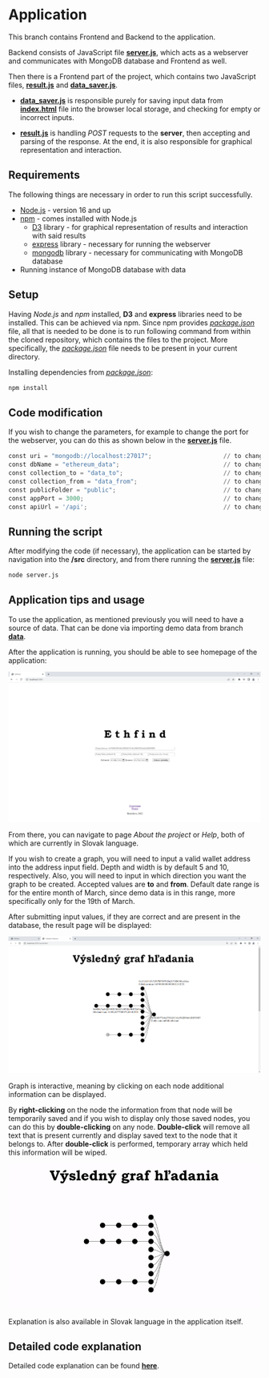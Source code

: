 # Application

This branch contains Frontend and Backend to the application. 

Backend consists of JavaScript file [**server.js**](https://github.com/slavejko/sledovanie_transakcii_v_ethereum_blockchaine/blob/server/src/server.js), which acts as a webserver and communicates with MongoDB database and Frontend as well. 

Then there is a Frontend part of the project, which contains two JavaScript files, [**result.js**](https://github.com/slavejko/sledovanie_transakcii_v_ethereum_blockchaine/blob/server/src/public/result.js) and [**data_saver.js**](https://github.com/slavejko/sledovanie_transakcii_v_ethereum_blockchaine/blob/server/src/public/js/data_saver.js). 

- [**data_saver.js**](https://github.com/slavejko/sledovanie_transakcii_v_ethereum_blockchaine/blob/server/src/public/js/data_saver.js) is responsible purely for saving input data from [**index.html**](https://github.com/slavejko/sledovanie_transakcii_v_ethereum_blockchaine/blob/server/src/public/index.html) file into the browser local storage, and checking for empty or incorrect inputs.

- [**result.js**](https://github.com/slavejko/sledovanie_transakcii_v_ethereum_blockchaine/blob/server/src/public/result.js) is handling *POST* requests to the **server**, then accepting and parsing of the response. At the end, it is also responsible for graphical representation and interaction. 


## Requirements

The following things are necessary in order to run this script successfully.

- [Node.js](https://nodejs.org/en/) - version 16 and up
- [npm](https://www.npmjs.com/) - comes installed with Node.js
  - [D3](https://www.npmjs.com/package/d3) library - for graphical representation of results and interaction with said results
  - [express](https://expressjs.com/en/starter/installing.html) library - necessary for running the webserver
  - [mongodb](https://www.npmjs.com/package/mongodb) library - necessary for communicating with MongoDB database
- Running instance of MongoDB database with data

## Setup

Having *Node.js* and *npm* installed, **D3** and **express** libraries need to be installed. This can be achieved via npm. Since npm provides [*package.json*](https://github.com/slavejko/sledovanie_transakcii_v_ethereum_blockchaine/blob/server/src/package.json) file, all that is needed to be done is to run following command from within the cloned repository, which contains the files to the project. More specifically, the [*package.json*](https://github.com/slavejko/sledovanie_transakcii_v_ethereum_blockchaine/blob/server/src/package.json) file needs to be present in your current directory.

Installing dependencies from [*package.json*](https://github.com/slavejko/sledovanie_transakcii_v_ethereum_blockchaine/blob/server/src/package.json):

```bash
npm install
```

## Code modification

If you wish to change the parameters, for example to change the port for the webserver, you can do this as shown below in the [**server.js**](https://github.com/slavejko/sledovanie_transakcii_v_ethereum_blockchaine/blob/server/src/server.js) file.

```python
const uri = "mongodb://localhost:27017";                    // to change the address and port of the database
const dbName = "ethereum_data";                             // to change the name of the database       
const collection_to = "data_to";                            // to change collection name for direction "TO" (incoming)
const collection_from = "data_from";                        // to change collection name for direction "FROM" (outgoing)
const publicFolder = "public";                              // to change the name of the public folder containing frontend
const appPort = 3000;                                       // to change the port of endpoint
const apiUrl = '/api';                                      // to change the url of the endpoint
```


## Running the script

After modifying the code (if necessary), the application can be started by navigation into the **/src** directory, and from there running the [**server.js**](https://github.com/slavejko/sledovanie_transakcii_v_ethereum_blockchaine/blob/server/src/server.js) file:

```bash
node server.js
```

## Application tips and usage

To use the application, as mentioned previously you will need to have a source of data. That can be done via importing demo data from branch [**data**](https://github.com/slavejko/sledovanie_transakcii_v_ethereum_blockchaine/tree/data). 

After the application is running, you should be able to see homepage of the application:

![homepage](https://github.com/slavejko/sledovanie_transakcii_v_ethereum_blockchaine/blob/main/screenshots/homepage.png)

From there, you can navigate to page *About the project* or *Help*, both of which are currently in Slovak language. 

If you wish to create a graph, you will need to input a valid wallet address into the address input field. Depth and width is by default 5 and 10, respectively. Also, you will need to input in which direction you want the graph to be created. Accepted values are **to** and **from**. Default date range is for the entire month of March, since demo data is in this range, more specifically only for the 19th of March.

After submitting input values, if they are correct and are present in the database, the result page will be displayed:

![result page](https://github.com/slavejko/sledovanie_transakcii_v_ethereum_blockchaine/blob/main/screenshots/result_page.png)

Graph is interactive, meaning by clicking on each node additional information can be displayed. 

By **right-clicking** on the node the information from that node will be temporarily saved and if you wish to display only those saved nodes, you can do this by **double-clicking** on any node. **Double-click** will remove all text that is present currently and display saved text to the node that it belongs to. After **double-click** is performed, temporary array which held this information will be wiped. 


<p align="center">
  <img src="https://github.com/slavejko/sledovanie_transakcii_v_ethereum_blockchaine/blob/main/screenshots/right_click.gif" alt="animated" />
</p>

Explanation is also available in Slovak language in the application itself.

## Detailed code explanation

Detailed code explanation can be found [**here**](https://github.com/slavejko/sledovanie_transakcii_v_ethereum_blockchaine/blob/main/code_explanation.md).
